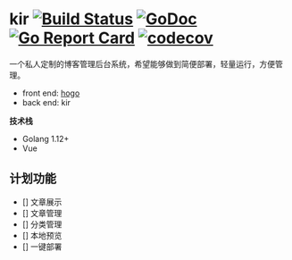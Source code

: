 kir [![Build Status](https://travis-ci.org/zhaolion/kir.svg?branch=master)](https://travis-ci.org/zhaolion/kir) [![GoDoc](https://godoc.org/github.com/zhaolion/kir?status.svg)](https://godoc.org/github.com/zhaolion/kir) [![Go Report Card](https://goreportcard.com/badge/github.com/zhaolion/kir)](https://goreportcard.com/report/github.com/zhaolion/kir) [![codecov](https://codecov.io/gh/zhaolion/kir/branch/master/graph/badge.svg)](https://codecov.io/gh/zhaolion/kir)  
=====================

一个私人定制的博客管理后台系统，希望能够做到简便部署，轻量运行，方便管理。

- front end: [hogo](https://github.com/gohugoio/hugo/)
- back end: kir

**技术栈**
- Golang 1.12+
- Vue

## 计划功能

- [] 文章展示
- [] 文章管理
- [] 分类管理
- [] 本地预览
- [] 一键部署
 